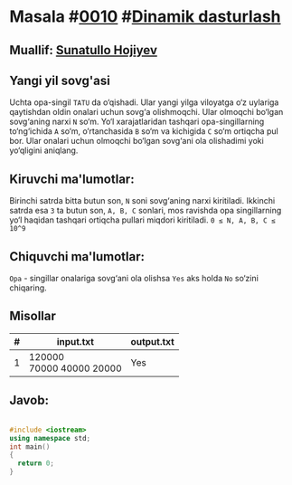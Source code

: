 <h1>Masala #<a href="https://robocontest.uz/tasks/0010">0010</a> #<a href="https://robocontest.uz/tasks?category=3">Dinamik dasturlash</a></h1>
<h2> Muallif: <a href="https://robocontest.uz/profile/sunnat">Sunatullo Hojiyev</a></h2>
<h2>Yangi yil sovg'asi</h2>
<p>
  Uchta opa-singil <code>TATU</code> da o‘qishadi. Ular yangi yilga viloyatga o‘z uylariga qaytishdan oldin onalari uchun sovg‘a olishmoqchi. Ular olmoqchi bo‘lgan sovg‘aning narxi 
<code>N</code> so‘m. Yo‘l xarajatlaridan tashqari opa-singillarning to‘ng‘ichida 
<code>A</code> so‘m, o‘rtanchasida 
<code>B</code> so‘m va kichigida 
<code>C</code> so‘m ortiqcha pul bor. Ular onalari uchun olmoqchi bo‘lgan sovg‘ani ola olishadimi yoki yo‘qligini aniqlang.
</p>
<h2>Kiruvchi ma'lumotlar:</h2>
<p>
	Birinchi satrda bitta butun son, 
<code>N</code> soni sovg‘aning narxi kiritiladi. Ikkinchi satrda esa 
<code>3</code> ta butun son, 
<code>A, B, C</code> sonlari, mos ravishda opa singillarning yo‘l haqidan tashqari ortiqcha pullari miqdori kiritiladi.
<code>0 ≤ N, A, B, C ≤ 10^9</code>
</p>
<h2>Chiquvchi ma'lumotlar:</h2>
<p>
	<code>Opa</code> - singillar onalariga sovg‘ani ola olishsa <code>Yes</code> aks holda <code>No</code> so‘zini chiqaring.
</p>
<h2>Misollar</h2>
<table>
  <thead>
  	<tr>
		<th>#</th>
	    <th>input.txt</th>
	    <th>output.txt</th>
  	</tr>
  </thead>
  <tbody>
  	<tr>
		  <td>1</td>
	    <td>120000<br>70000 40000 20000</td>
	    <td>Yes</td>
	  </tr>
  </tbody>
</table>
<h2>Javob:</h2>

######
```cpp
#include <iostream>
using namespace std;
int main()
{
  return 0;
}
```
